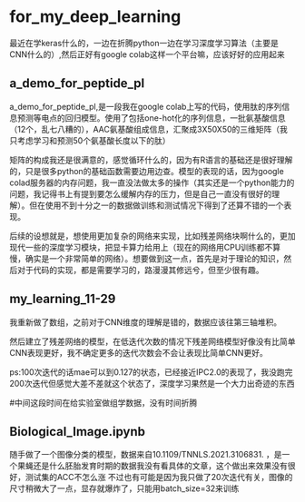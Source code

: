 # for_my_deep_learning

最近在学keras什么的，一边在折腾python一边在学习深度学习算法（主要是CNN什么的）,然后正好有google colab这样一个平台嘛，应该好好的应用起来

## a_demo_for_peptide_pl  

a_demo_for_peptide_pl,是一段我在google colab上写的代码，使用肽的序列信息预测等电点的回归模型。使用了包括one-hot化的序列信息，一批氨基酸信息（12个，乱七八糟的），AAC氨基酸组成信息，汇聚成3X50X50的三维矩阵（我只考虑学习和预测50个氨基酸长度以下的肽）

矩阵的构成我还是很满意的，感觉循环什么的，因为有R语言的基础还是很好理解的，只是很多python的基础函数需要边用边查。模型的表现的话，因为google colad服务器的内存问题，我一直没法做太多的操作（其实还是一个python能力的问题，我记得书上有提到要怎么缓解内存的压力，但是自己一直没有很好的理解）。但在使用不到十分之一的数据做训练和测试情况下得到了还算不错的一个表现。

后续的设想就是，想使用更加复杂的网络来实现，比如残差网络块啊什么的，更加现代一些的深度学习模块，把显卡算力给用上（现在的网络用CPU训练都不算慢，确实是一个非常简单的网络）。想要做到这一点，首先是对于理论的知识，然后对于代码的实现，都是需要学习的，路漫漫其修远兮，但至少很有趣。

## my_learning_11-29

我重新做了数组，之前对于CNN维度的理解是错的，数据应该往第三轴堆积。

然后建立了残差网络的模型，在低迭代次数的情况下残差网络模型好像没有比简单CNN表现更好，我不确定更多的迭代次数会不会让表现比简单CNN更好。

ps:100次迭代的话mae可以到0.127的状态，已经接近IPC2.0的表现了，我没跑完200次迭代但感觉大差不差就这个状态了，深度学习果然是一个大力出奇迹的东西

#中间这段时间在给实验室做组学数据，没有时间折腾

## Biological_Image.ipynb

随手做了一个图像分类的模型，数据来自10.1109/TNNLS.2021.3106831. ，是一个果蝇还是什么胚胎发育时期的数据我没有看具体的文章，这个做出来效果没有很好，测试集的ACC不怎么涨
不过也有可能是因为我只做了20次迭代有关，图像的尺寸稍微大了一点，显存就爆炸了，只能用batch_size=32来训练

